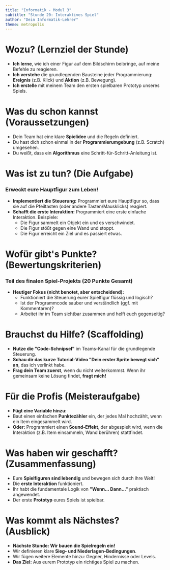 ```yaml
---
title: "Informatik - Modul 3"
subtitle: "Stunde 20: Interaktives Spiel"
author: "Dein Informatik-Lehrer"
theme: metropolis
---
```


# Wozu? (Lernziel der Stunde)

*   **Ich lerne**, wie ich einer Figur auf dem Bildschirm beibringe, auf meine Befehle zu reagieren.
*   **Ich verstehe** die grundlegenden Bausteine jeder Programmierung: **Ereignis** (z.B. Klick) und **Aktion** (z.B. Bewegung).
*   **Ich erstelle** mit meinem Team den ersten spielbaren Prototyp unseres Spiels.

# Was du schon kannst (Voraussetzungen)

*   Dein Team hat eine klare **Spielidee** und die Regeln definiert.
*   Du hast dich schon einmal in der **Programmierumgebung** (z.B. Scratch) umgesehen.
*   Du weißt, dass ein **Algorithmus** eine Schritt-für-Schritt-Anleitung ist.

# Was ist zu tun? (Die Aufgabe)

### Erweckt eure Hauptfigur zum Leben!

*   **Implementiert die Steuerung:** Programmiert eure Hauptfigur so, dass sie auf die Pfeiltasten (oder andere Tasten/Mausklicks) reagiert.
*   **Schafft die erste Interaktion:** Programmiert eine erste einfache Interaktion. Beispiele:
    *   Die Figur sammelt ein Objekt ein und es verschwindet.
    *   Die Figur stößt gegen eine Wand und stoppt.
    *   Die Figur erreicht ein Ziel und es passiert etwas.

# Wofür gibt's Punkte? (Bewertungskriterien)

### Teil des finalen Spiel-Projekts (20 Punkte Gesamt)

*   **Heutiger Fokus (nicht benotet, aber entscheidend):**
    *   Funktioniert die Steuerung eurer Spielfigur flüssig und logisch?
    *   Ist der Programmcode sauber und verständlich (ggf. mit Kommentaren)?
    *   Arbeitet ihr im Team sichtbar zusammen und helft euch gegenseitig?

# Brauchst du Hilfe? (Scaffolding)

*   **Nutze die "Code-Schnipsel"** im Teams-Kanal für die grundlegende Steuerung.
*   **Schau dir das kurze Tutorial-Video "Dein erster Sprite bewegt sich" an**, das ich verlinkt habe.
*   **Frag dein Team zuerst**, wenn du nicht weiterkommst. Wenn ihr gemeinsam keine Lösung findet, **fragt mich!**

# Für die Profis (Meisteraufgabe)

*   **Fügt eine Variable hinzu:**
*   Baut einen einfachen **Punktezähler** ein, der jedes Mal hochzählt, wenn ein Item eingesammelt wird.
*   **Oder:** Programmiert einen **Sound-Effekt**, der abgespielt wird, wenn die Interaktion (z.B. Item einsammeln, Wand berühren) stattfindet.

# Was haben wir geschafft? (Zusammenfassung)

*   Eure **Spielfiguren sind lebendig** und bewegen sich durch ihre Welt!
*   Die **erste Interaktion** funktioniert.
*   Ihr habt die fundamentale Logik von **"Wenn... Dann..."** praktisch angewendet.
*   Der erste **Prototyp** eures Spiels ist spielbar.

# Was kommt als Nächstes? (Ausblick)

*   **Nächste Stunde: Wir bauen die Spielregeln ein!**
*   Wir definieren klare **Sieg- und Niederlagen-Bedingungen**.
*   Wir fügen weitere Elemente hinzu: Gegner, Hindernisse oder Levels.
*   **Das Ziel:** Aus eurem Prototyp ein richtiges Spiel zu machen.

